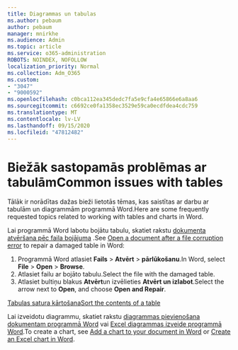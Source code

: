 ```yaml
---
title: Diagrammas un tabulas
ms.author: pebaum
author: pebaum
manager: mnirkhe
ms.audience: Admin
ms.topic: article
ms.service: o365-administration
ROBOTS: NOINDEX, NOFOLLOW
localization_priority: Normal
ms.collection: Adm_O365
ms.custom:
- "3047"
- "9000592"
ms.openlocfilehash: c0bca112ea345dedc7fa5e9cfa4e65866e6a8aa6
ms.sourcegitcommit: c6692ce0fa1358ec3529e59ca0ecdfdea4cdc759
ms.translationtype: MT
ms.contentlocale: lv-LV
ms.lasthandoff: 09/15/2020
ms.locfileid: "47812482"
---
```

# <a name="common-issues-with-tables"></a><span data-ttu-id="23dd4-102">Biežāk sastopamās problēmas ar tabulām</span><span class="sxs-lookup"><span data-stu-id="23dd4-102">Common issues with tables</span></span> 

<span data-ttu-id="23dd4-103">Tālāk ir norādītas dažas bieži lietotās tēmas, kas saistītas ar darbu ar tabulām un diagrammām programmā Word.</span><span class="sxs-lookup"><span data-stu-id="23dd4-103">Here are some frequently requested topics related to working with tables and charts in Word.</span></span>

<span data-ttu-id="23dd4-104">Lai programmā Word labotu bojātu tabulu, skatiet rakstu [dokumenta atvēršana pēc faila bojājuma](https://support.office.com/article/47df9d48-2165-4411-a699-1786ac734bc3) .</span><span class="sxs-lookup"><span data-stu-id="23dd4-104">See [Open a document after a file corruption error](https://support.office.com/article/47df9d48-2165-4411-a699-1786ac734bc3) to repair a damaged table in Word:</span></span>

 1. <span data-ttu-id="23dd4-105">Programmā Word atlasiet **Fails**  >  **Atvērt**  >  **pārlūkošanu**.</span><span class="sxs-lookup"><span data-stu-id="23dd4-105">In Word, select **File** > **Open** > **Browse**.</span></span>
 2. <span data-ttu-id="23dd4-106">Atlasiet failu ar bojāto tabulu.</span><span class="sxs-lookup"><span data-stu-id="23dd4-106">Select the file with the damaged table.</span></span>
 3. <span data-ttu-id="23dd4-107">Atlasiet bultiņu blakus **Atvērt**un izvēlieties **Atvērt un izlabot**.</span><span class="sxs-lookup"><span data-stu-id="23dd4-107">Select the arrow next to **Open**, and choose **Open and Repair**.</span></span>

[<span data-ttu-id="23dd4-108">Tabulas satura kārtošana</span><span class="sxs-lookup"><span data-stu-id="23dd4-108">Sort the contents of a table</span></span>](https://support.office.com/article/F8392477-4613-49CD-ABA6-7C2E48F1D91F)

<span data-ttu-id="23dd4-109">Lai izveidotu diagrammu, skatiet rakstu [diagrammas pievienošana dokumentam programmā Word](https://support.office.com/article/ff48e3eb-5e04-4368-a39e-20df7c798932) vai [Excel diagrammas izveide programmā Word](https://support.office.com/article/11A7D2F0-4487-4A9B-BBC6-D50916CD4A57).</span><span class="sxs-lookup"><span data-stu-id="23dd4-109">To create a chart, see [Add a chart to your document in Word](https://support.office.com/article/ff48e3eb-5e04-4368-a39e-20df7c798932) or [Create an Excel chart in Word](https://support.office.com/article/11A7D2F0-4487-4A9B-BBC6-D50916CD4A57).</span></span>